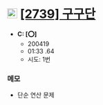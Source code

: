 # <img src='https://doky.space/assets/icpclev/b3.svg' height=23px> [[2739] 구구단](http://icpc.me/2739)

- **C: [:o:]**
  - 200419
  - 01:33 .64
  - 시도: 1번

### 메모
 - 단순 연산 문제
